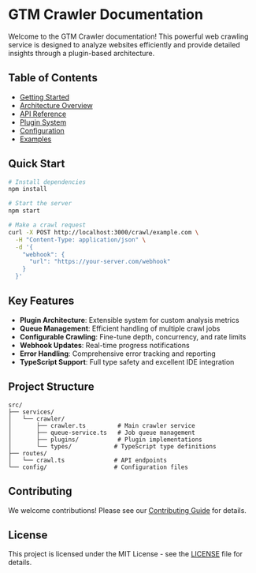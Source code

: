 # GTM Crawler Documentation

Welcome to the GTM Crawler documentation! This powerful web crawling service is designed to analyze websites efficiently and provide detailed insights through a plugin-based architecture.

## Table of Contents

- [Getting Started](guides/getting-started.md)
- [Architecture Overview](guides/architecture.md)
- [API Reference](api/README.md)
- [Plugin System](plugins/README.md)
- [Configuration](guides/configuration.md)
- [Examples](examples/README.md)

## Quick Start

```bash
# Install dependencies
npm install

# Start the server
npm start

# Make a crawl request
curl -X POST http://localhost:3000/crawl/example.com \
  -H "Content-Type: application/json" \
  -d '{
    "webhook": {
      "url": "https://your-server.com/webhook"
    }
  }'
```

## Key Features

- **Plugin Architecture**: Extensible system for custom analysis metrics
- **Queue Management**: Efficient handling of multiple crawl jobs
- **Configurable Crawling**: Fine-tune depth, concurrency, and rate limits
- **Webhook Updates**: Real-time progress notifications
- **Error Handling**: Comprehensive error tracking and reporting
- **TypeScript Support**: Full type safety and excellent IDE integration

## Project Structure

```
src/
├── services/
│   └── crawler/
│       ├── crawler.ts         # Main crawler service
│       ├── queue-service.ts   # Job queue management
│       ├── plugins/           # Plugin implementations
│       └── types/            # TypeScript type definitions
├── routes/
│   └── crawl.ts              # API endpoints
└── config/                   # Configuration files
```

## Contributing

We welcome contributions! Please see our [Contributing Guide](guides/contributing.md) for details.

## License

This project is licensed under the MIT License - see the [LICENSE](LICENSE) file for details.
